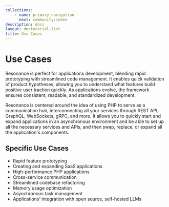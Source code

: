 ```yaml
---
collections: 
    - name: primary_navigation
      next: community/index
description: docs
layout: dm:tutorial-list
title: Use Cases
---
```


# Use Cases

Resonance is perfect for applications development, blending rapid prototyping 
with streamlined code management. It enables quick validation of product 
hypotheses, allowing you to understand what features build positive user 
traction quickly. As applications evolve, the framework ensures consistent, 
readable, and standardized development.

Resonance is centered around the idea of using PHP to serve as a communication 
hub, interconnecting all your services through REST API, GraphQL, WebSockets, 
gRPC, and more. It allows you to quickly start and expand applications in an 
asynchronous environment and be able to set up all the necessary services and 
APIs, and then swap, replace, or expand all the application's components.

## Specific Use Cases

- Rapid feature prototyping
- Creating and expanding SaaS applications
- High-performance PHP applications
- Cross-service communication
- Streamlined codebase refactoring
- Memory usage optimization
- Asynchronous task management
- Applications’ integration with open source, self-hosted LLMs
